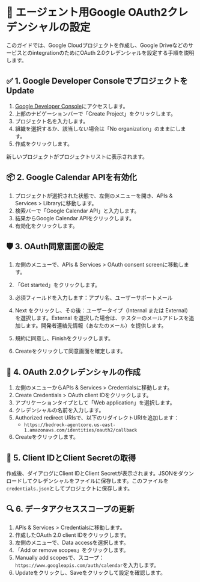 # 🔐 エージェント用Google OAuth2クレデンシャルの設定
このガイドでは、Google Cloudプロジェクトを作成し、Google DriveなどのサービスとのintegrationのためにOAuth 2.0クレデンシャルを設定する手順を説明します。

## ✅ 1. Google Developer ConsoleでプロジェクトをUpdate
1. [Google Developer Console](https://console.developers.google.com/)にアクセスします。
2. 上部のナビゲーションバーで「Create Project」をクリックします。
3. プロジェクト名を入力します。
4. 組織を選択するか、該当しない場合は「No organization」のままにします。
5. 作成をクリックします。

新しいプロジェクトがプロジェクトリストに表示されます。

## 📦 2. Google Calendar APIを有効化

1. プロジェクトが選択された状態で、左側のメニューを開き、APIs & Services > Libraryに移動します。
2. 検索バーで「Google Calendar API」と入力します。
3. 結果からGoogle Calendar APIをクリックします。
4. 有効化をクリックします。

## 🛡️ 3. OAuth同意画面の設定

1. 左側のメニューで、APIs & Services > OAuth consent screenに移動します。

2. 「Get started」をクリックします。

3. 必須フィールドを入力します：アプリ名、ユーザーサポートメール
4. Next をクリックし、その後：ユーザータイプ（Internal または External）を選択します。External を選択した場合は、テスターのメールアドレスを追加します。開発者連絡先情報（あなたのメール）を提供します。
5. 規約に同意し、Finishをクリックします。
6. Createをクリックして同意画面を確定します。

## 🔧 4. OAuth 2.0クレデンシャルの作成

1. 左側のメニューからAPIs & Services > Credentialsに移動します。
2. Create Credentials > OAuth client IDをクリックします。
3. アプリケーションタイプとして「Web application」を選択します。
4. クレデンシャルの名前を入力します。
5. Authorized redirect URIsで、以下のリダイレクトURIを追加します：
   - `https://bedrock-agentcore.us-east-1.amazonaws.com/identities/oauth2/callback`
6. Createをクリックします。

## 🔑 5. Client IDとClient Secretの取得

作成後、ダイアログにClient IDとClient Secretが表示されます。JSONをダウンロードしてクレデンシャルをファイルに保存します。このファイルを`credentials.json`としてプロジェクトに保存します。

## 🔍 6. データアクセススコープの更新

1. APIs & Services > Credentialsに移動します。
2. 作成したOAuth 2.0 client IDをクリックします。
3. 左側のメニューで、Data accessを選択します。
4. 「Add or remove scopes」をクリックします。
5. Manually add scopesで、スコープ：`https://www.googleapis.com/auth/calendar`を入力します。
6. Updateをクリックし、Saveをクリックして設定を確認します。